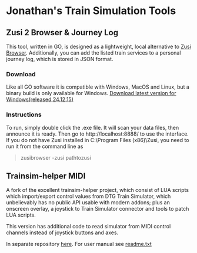 # Jonathan's Train Simulation Tools

## Zusi 2 Browser & Journey Log
This tool, written in GO, is designed as a lightweight, local alternative to [Zusi Browser](http://zusi-info.steftones.de/).
Additionally, you can add the listed train services to a personal journey log, which is stored in JSON format.

### Download
Like all GO software it is compatible with Windows, MacOS and Linux, but a binary build is only available for Windows.
[Download latest version for Windows(released 24.12.15)](http://files.gu2.co.uk/zusi/zusibrowser.zip)

### Instructions
To run, simply double click the .exe file. It will scan your data files, then announce it is ready. Then go to http://localhost:8888/ to use the interface.
If you do not have Zusi installed in C:\\Program Files (x86)\\Zusi, you need to run it from the command line as 
> zusibrowser -zusi pathtozusi

## Trainsim-helper MIDI
A fork of the excellent trainsim-helper project, which consist of LUA scripts which import/export control values from DTG Train Simulator, which unbelievably has no public API usable with modern addons; plus an onscreen overlay, a joystick to Train Simulator connector and tools to patch LUA scripts.

This version has additional code to read simulator from MIDI control channels instead of joystick buttons and axes.

In separate repository [here](https://github.com/jonathanp0/trainsim-helper/tree/midi).
For user manual see [readme.txt](https://github.com/jonathanp0/trainsim-helper/blob/midi/main/readme.txt)


